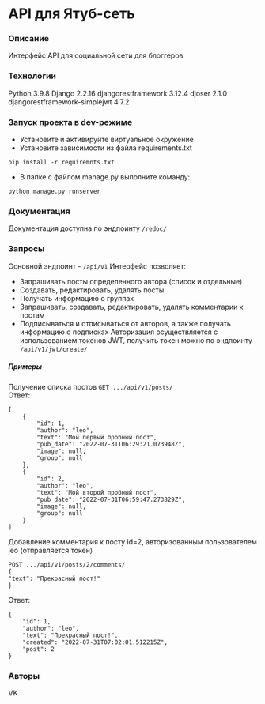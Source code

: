 # API для Ятуб-сеть
### Описание
Интерфейс API для социальной сети для блоггеров
### Технологии
Python 3.9.8
Django 2.2.16
djangorestframework 3.12.4
djoser 2.1.0
djangorestframework-simplejwt 4.7.2
### Запуск проекта в dev-режиме
- Установите и активируйте виртуальное окружение
- Установите зависимости из файла requirements.txt
```
pip install -r requiremnts.txt
```
- В папке с файлом manage.py выполните команду:
```
python manage.py runserver
```
### Документация
Документация доступна по эндпоинту ```/redoc/```
### Запросы
Основной эндпоинт - ```/api/v1```
Интерфейс позволяет:
* Запрашивать посты определенного автора (список и отдельные)
* Создавать, редактировать, удалять посты
* Получать информацию о группах
* Запрашивать, создавать, редактировать, удалять комментарии к постам
* Подписываться и отписываться от авторов, а также получать информацию о подписках
Авторизация осуществляется с использованием токенов JWT, получить токен можно по эндпоинту ```/api/v1/jwt/create/```
##### Примеры
Получение списка постов
```GET .../api/v1/posts/```  
Ответ:
```
[
    {
        "id": 1,
        "author": "leo",
        "text": "Мой первый пробный пост",
        "pub_date": "2022-07-31T06:29:21.073948Z",
        "image": null,
        "group": null
    },
    {
        "id": 2,
        "author": "leo",
        "text": "Мой второй пробный пост",
        "pub_date": "2022-07-31T06:59:47.273829Z",
        "image": null,
        "group": null
    }
]
```
Добавление комментария к посту id=2, авторизованным пользователем leo (отправляется токен)
```
POST .../api/v1/posts/2/comments/  
{
"text": "Прекрасный пост!"
}
```
Ответ:
```
{
    "id": 1,
    "author": "leo",
    "text": "Прекрасный пост!",
    "created": "2022-07-31T07:02:01.512215Z",
    "post": 2
}
```
### Авторы
VK
